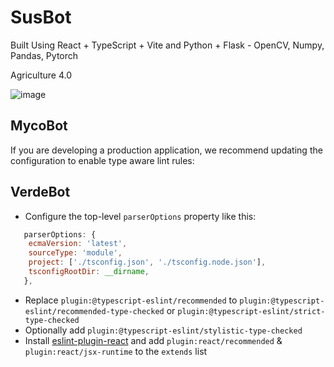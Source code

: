 # SusBot

Built Using React + TypeScript + Vite and Python + Flask - OpenCV, Numpy, Pandas, Pytorch

Agriculture 4.0

![image](https://github.com/Shaburu/Advanced-Mushroom-Habitat-Mush-E/assets/67481819/4527f2e1-342f-4e07-bf5b-d480208e3667)


## MycoBot

If you are developing a production application, we recommend updating the configuration to enable type aware lint rules:

## VerdeBot


- Configure the top-level `parserOptions` property like this:

```js
   parserOptions: {
    ecmaVersion: 'latest',
    sourceType: 'module',
    project: ['./tsconfig.json', './tsconfig.node.json'],
    tsconfigRootDir: __dirname,
   },
```

- Replace `plugin:@typescript-eslint/recommended` to `plugin:@typescript-eslint/recommended-type-checked` or `plugin:@typescript-eslint/strict-type-checked`
- Optionally add `plugin:@typescript-eslint/stylistic-type-checked`
- Install [eslint-plugin-react](https://github.com/jsx-eslint/eslint-plugin-react) and add `plugin:react/recommended` & `plugin:react/jsx-runtime` to the `extends` list
